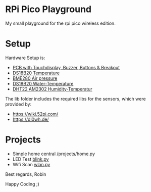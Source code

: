 # RPi Pico Playground
My small playground for the rpi pico wireless edition.



# Setup
Hardware Setup is:
- [PCB with Touchdisplay, Buzzer, Buttons & Breakout](https://www.amazon.de/GeeekPi-Erweiterungs-Steckplatine-Set-Erweiterungsplatine-Breakout-Modul-Touchscreen/dp/B0BFHVDGPX)
- [DS18B20 Temperature](https://www.ebay.de/itm/255283221983)
- [BME280 Air pressure](https://www.ebay.de/itm/255421634848)
- [DS18B20 Water-Temperature](https://www.ebay.de/itm/255283290260)
- [DHT22 AM2302 Humidity-Temperatur](https://www.ebay.de/itm/255283295178)

The lib folder includes the required libs for the sensors, which were provided by:
- https://wiki.52pi.com/
- https://dl0wh.de/

# Projects
- Simple home central /projects/home.py
- LED Test [blink.py](https://github.com/RobinRS/rpi-pico-w/blob/main/blink.py)
- Wifi Scan [wlan.py](https://github.com/RobinRS/rpi-pico-w/blob/main/wlan.py)


Best regards,
Robin

Happy Coding ;)
